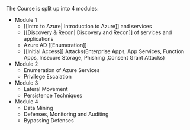 The Course is split up into 4 modules: 
- Module 1 
	- [[Intro to Azure| Introduction to Azure]] and services 
	- [[Discovery & Recon| Discovery and Recon]] of services and applications
	- Azure AD [[Enumeration]]
	- [[Initial Access]] Attacks(Enterprise Apps, App Services, Function Apps, Insecure Storage, Phishing ,Consent Grant Attacks)
- Module 2
	- Enumeration of Azure Services
	- Privilege Escalation
- Module 3 
	- Lateral Movement
	- Persistence Techniques
- Module 4
	- Data Mining 
	- Defenses, Monitoring and Auditing
	- Bypassing Defenses

